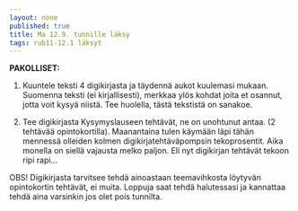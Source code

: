 ```yaml
---
layout: none
published: true
title: Ma 12.9. tunnille läksy
tags: rub11-12.1 läksyt
---
```

**PAKOLLISET:**

1. Kuuntele teksti 4 digikirjasta ja täydennä aukot kuulemasi mukaan. Suomenna teksti (ei kirjallisesti), merkkaa ylös kohdat joita et osannut, jotta voit kysyä niistä. Tee huolella, tästä tekstistä on sanakoe.

2. Tee digikirjasta Kysymyslauseen tehtävät, ne on unohtunut antaa. (2 tehtävää opintokortilla). Maanantaina tulen käymään läpi tähän mennessä olleiden kolmen digikirjatehtäväpompsin tekoprosentit. Aika monella on siellä vajausta melko paljon. Eli nyt digikirjan tehtävät tekoon ripi rapi...

OBS!
Digikirjasta tarvitsee tehdä ainoastaan teemavihkosta löytyvän opintokortin tehtävät, ei muita. Loppuja saat tehdä halutessasi ja kannattaa tehdä aina varsinkin jos olet pois tunnilta.


